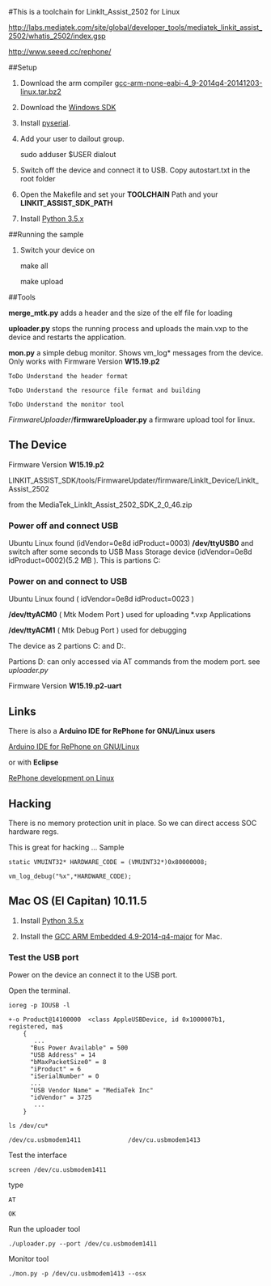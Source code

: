 #This is a toolchain for LinkIt_Assist_2502 for Linux



http://labs.mediatek.com/site/global/developer_tools/mediatek_linkit_assist_2502/whatis_2502/index.gsp

http://www.seeed.cc/rephone/


##Setup 

1. Download the arm compiler [gcc-arm-none-eabi-4_9-2014q4-20141203-linux.tar.bz2](https://launchpad.net/gcc-arm-embedded)

2. Download the [Windows SDK](http://labs.mediatek.com/site/global/developer_tools/mediatek_linkit_assist_2502/sdk_intro/index.gsp)

3. Install [pyserial](https://github.com/pyserial/pyserial).

4. Add your user to dailout group.

	sudo adduser $USER dialout
	
5. Switch off the device and connect it to USB. Copy autostart.txt in the root folder

6. Open the Makefile and set your **TOOLCHAIN** Path and your **LINKIT_ASSIST_SDK_PATH**

7. Install [Python 3.5.x](https://www.python.org/)

##Running the sample

1. Switch your device on

	make all

	make upload

##Tools


**merge_mtk.py**	adds a header and the size of the elf file for loading


**uploader.py**	stops the running process and uploads the main.vxp to the device and restarts the application.

**mon.py**	a simple debug monitor. Shows vm_log* messages from the device. 
Only works with Firmware Version **W15.19.p2** 

	ToDo Understand the header format

	ToDo Understand the resource file format and building

	ToDo Understand the monitor tool

*FirmwareUploader*/**firmwareUploader.py**  a firmware upload tool for linux.


## The Device

Firmware Version **W15.19.p2** 

LINKIT_ASSIST_SDK/tools/FirmwareUpdater/firmware/LinkIt_Device/LinkIt_Assist_2502

from the MediaTek_LinkIt_Assist_2502_SDK_2_0_46.zip


### Power off and connect USB


Ubuntu Linux found (idVendor=0e8d  idProduct=0003) **/dev/ttyUSB0** and switch after some seconds to  USB Mass Storage device  (idVendor=0e8d  idProduct=0002)(5.2 MB ). This is partions C:

### Power on and connect to USB

Ubuntu Linux found  ( idVendor=0e8d  idProduct=0023 )


**/dev/ttyACM0**  ( Mtk Modem Port )  used for uploading *.vxp Applications

**/dev/ttyACM1**  ( Mtk Debug Port )  used for debugging 


The device as 2 partions C: and D:. 

Partions D: can only accessed via AT commands from the modem port. see *uploader.py*


Firmware Version **W15.19.p2-uart** 


## Links

There is also a **Arduino IDE for RePhone for GNU/Linux users**

[Arduino IDE for RePhone on GNU/Linux](https://github.com/robarago/ArduinoGNULinux4RePhone)

or with **Eclipse**

[RePhone development on Linux](https://github.com/loboris/RePhone_on_Linux)


## Hacking

There is no memory protection unit in place. So we can direct access SOC hardware regs.

This is great for hacking ...
Sample

	static VMUINT32* HARDWARE_CODE = (VMUINT32*)0x80000008;
	
	vm_log_debug("%x",*HARDWARE_CODE);
	 

## Mac OS (El Capitan) 10.11.5

1. Install [Python 3.5.x](https://www.python.org/downloads/mac-osx/)

2. Install the [GCC ARM Embedded 4.9-2014-q4-major](https://launchpad.net/gcc-arm-embedded/4.9/4.9-2014-q4-major) for Mac.

### Test the USB port

Power on the device an connect it to the USB port.

Open the terminal.

	ioreg -p IOUSB -l
		
	+-o Product@14100000  <class AppleUSBDevice, id 0x1000007b1, registered, ma$
        {
           ...
          "Bus Power Available" = 500
          "USB Address" = 14
          "bMaxPacketSize0" = 8
          "iProduct" = 6
          "iSerialNumber" = 0
          ...
          "USB Vendor Name" = "MediaTek Inc"
          "idVendor" = 3725
           ...
        }

	ls /dev/cu* 
	
	/dev/cu.usbmodem1411             /dev/cu.usbmodem1413

Test the interface
	
	screen /dev/cu.usbmodem1411
type 

	AT
	
	OK

Run the uploader tool

	./uploader.py --port /dev/cu.usbmodem1411
	
Monitor tool

	./mon.py -p /dev/cu.usbmodem1413 --osx
